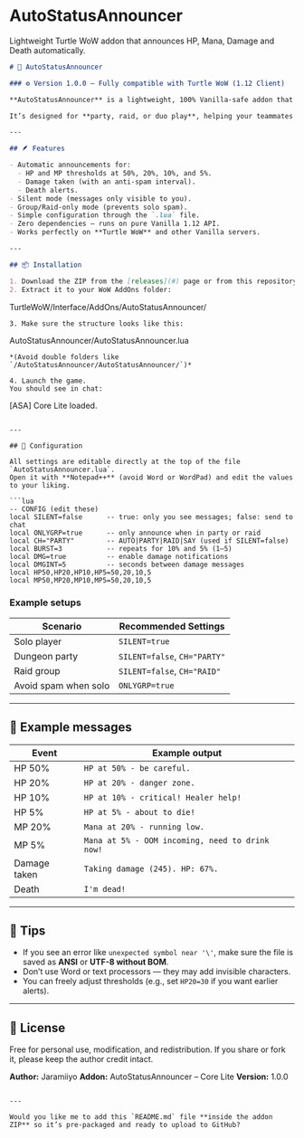# AutoStatusAnnouncer
Lightweight Turtle WoW addon that announces HP, Mana, Damage and Death automatically.
```markdown
# 🧩 AutoStatusAnnouncer

### ⚙️ Version 1.0.0 – Fully compatible with Turtle WoW (1.12 Client)

**AutoStatusAnnouncer** is a lightweight, 100% Vanilla-safe addon that automatically announces your **health (HP)**, **mana (MP)**, **damage taken**, and **death** in chat.

It’s designed for **party, raid, or duo play**, helping your teammates react faster when you’re low on HP or mana without needing to type anything.

---

## 🪶 Features

- Automatic announcements for:
  - HP and MP thresholds at 50%, 20%, 10%, and 5%.
  - Damage taken (with an anti-spam interval).
  - Death alerts.
- Silent mode (messages only visible to you).
- Group/Raid-only mode (prevents solo spam).
- Simple configuration through the `.lua` file.
- Zero dependencies — runs on pure Vanilla 1.12 API.
- Works perfectly on **Turtle WoW** and other Vanilla servers.

---

## 📦 Installation

1. Download the ZIP from the [releases](#) page or from this repository.  
2. Extract it to your WoW AddOns folder:  
```

TurtleWoW/Interface/AddOns/AutoStatusAnnouncer/

```
3. Make sure the structure looks like this:
```

AutoStatusAnnouncer/AutoStatusAnnouncer.lua

```
*(Avoid double folders like `/AutoStatusAnnouncer/AutoStatusAnnouncer/`)*

4. Launch the game.  
You should see in chat:
```

[ASA] Core Lite loaded.

````

---

## 🔧 Configuration

All settings are editable directly at the top of the file `AutoStatusAnnouncer.lua`.  
Open it with **Notepad++** (avoid Word or WordPad) and edit the values to your liking.

```lua
-- CONFIG (edit these)
local SILENT=false      -- true: only you see messages; false: send to chat
local ONLYGRP=true      -- only announce when in party or raid
local CH="PARTY"        -- AUTO|PARTY|RAID|SAY (used if SILENT=false)
local BURST=3           -- repeats for 10% and 5% (1–5)
local DMG=true          -- enable damage notifications
local DMGINT=5          -- seconds between damage messages
local HP50,HP20,HP10,HP5=50,20,10,5
local MP50,MP20,MP10,MP5=50,20,10,5
````

### Example setups

| Scenario             | Recommended Settings         |
| -------------------- | ---------------------------- |
| Solo player          | `SILENT=true`                |
| Dungeon party        | `SILENT=false`, `CH="PARTY"` |
| Raid group           | `SILENT=false`, `CH="RAID"`  |
| Avoid spam when solo | `ONLYGRP=true`               |

---

## 💬 Example messages

| Event        | Example output                                  |
| ------------ | ----------------------------------------------- |
| HP 50%       | `HP at 50% - be careful.`                       |
| HP 20%       | `HP at 20% - danger zone.`                      |
| HP 10%       | `HP at 10% - critical! Healer help!`            |
| HP 5%        | `HP at 5% - about to die!`                      |
| MP 20%       | `Mana at 20% - running low.`                    |
| MP 5%        | `Mana at 5% - OOM incoming, need to drink now!` |
| Damage taken | `Taking damage (245). HP: 67%.`                 |
| Death        | `I'm dead!`                                     |

---

## 🧠 Tips

* If you see an error like `unexpected symbol near '\'`, make sure the file is saved as **ANSI** or **UTF-8 without BOM**.
* Don’t use Word or text processors — they may add invisible characters.
* You can freely adjust thresholds (e.g., set `HP20=30` if you want earlier alerts).

---

## 📜 License

Free for personal use, modification, and redistribution.
If you share or fork it, please keep the author credit intact.

**Author:** Jaramiiyo
**Addon:** AutoStatusAnnouncer – Core Lite
**Version:** 1.0.0

```

---

Would you like me to add this `README.md` file **inside the addon ZIP** so it’s pre-packaged and ready to upload to GitHub?
```
